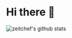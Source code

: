# Hi there 👋

![zeitchef's github stats](https://github-readme-stats.vercel.app/api?username=zeitchef&show_icons=true&count_private=true)
